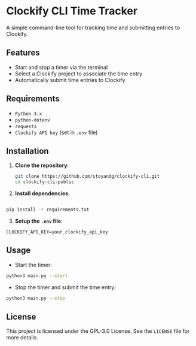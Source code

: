 # Clockify CLI Time Tracker

A simple command-line tool for tracking time and submitting entries to Clockify.

## Features

- Start and stop a timer via the terminal
- Select a Clockify project to associate the time entry
- Automatically submit time entries to Clockify

## Requirements

- `Python 3.x`
- `python-dotenv`
- `requests`
- `Clockify API key` (set in `.env` file)

## Installation

1. **Clone the repository**:
   ```bash
   git clone https://github.com/stoyandg/clockify-cli.git
   cd clockify-cli-public
2. **Install dependencies**:
```bash

pip install -r requirements.txt

```
3. **Setup the `.env` file**:
```plaintext
CLOCKIFY_API_KEY=your_clockify_api_key
```
## Usage

- Start the timer:
```bash
python3 main.py --start
```
- Stop the timer and submit the time entry:
```bash
python3 main.py --stop
```

## License

This project is licensed under the GPL-3.0 License. See the `LICENSE` file for more details.
